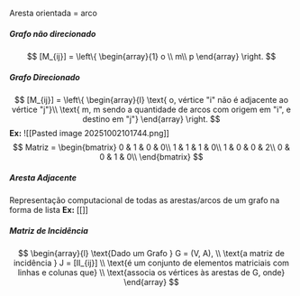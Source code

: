Aresta orientada = arco
##### Grafo não direcionado
$$ [M_{ij}] = 
\left\{
\begin{array}{1}
o \\ m\\ p
\end{array}
\right.
$$
##### Grafo Direcionado
$$ [M_{ij}] = 
\left\{
\begin{array}{l}
\text{ o, vértice "i" não é adjacente ao vértice "j"}\\
\text{ m, m sendo a quantidade de arcos com origem em "i", e destino em "j"}
\end{array}
\right.
$$
**Ex:**
![[Pasted image 20251002101744.png]]
$$
Matriz =
\begin{bmatrix}
0 & 1 & 0 & 0\\
1 & 1 & 1 & 0\\
1 & 0 & 0 & 2\\
0 & 0 & 1 & 0\\
\end{bmatrix}
$$
##### Aresta Adjacente
Representação computacional de todas as arestas/arcos de um grafo na forma de lista
**Ex:**
[[]]

##### Matriz de Incidência
$$
\begin{array}{l}
\text{Dado um Grafo } G = (V, A), \\
\text{a matriz de incidência } J = [II_{ij}] \\
\text{é um conjunto de elementos matriciais com linhas e colunas que} \\
\text{associa os vértices às arestas de G, onde}
\end{array}
$$
